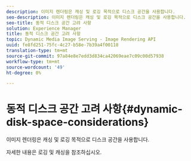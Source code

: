 ```yaml
---
description: 이미지 렌더링은 캐싱 및 로깅 목적으로 디스크 공간을 사용합니다.
seo-description: 이미지 렌더링은 캐싱 및 로깅 목적으로 디스크 공간을 사용합니다.
seo-title: 동적 디스크 공간 고려 사항
solution: Experience Manager
title: 동적 디스크 공간 고려 사항
topic: Dynamic Media Image Serving - Image Rendering API
uuid: fe8fd251-75fc-4c27-b58e-7b39a4f00118
translation-type: tm+mt
source-git-commit: 97a84e8e7edd3d834ca42069eae7c09c00d57938
workflow-type: tm+mt
source-wordcount: '49'
ht-degree: 0%

---
```



# 동적 디스크 공간 고려 사항{#dynamic-disk-space-considerations}

이미지 렌더링은 캐싱 및 로깅 목적으로 디스크 공간을 사용합니다.

자세한 내용은 로깅 및 캐싱을 참조하십시오.
